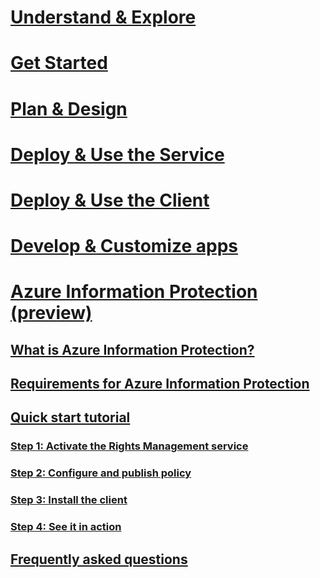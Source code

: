 # [Understand & Explore](/rights-management/understand-explore/azure-rights-management)
# [Get Started](/rights-management/get-started/requirements-azure-rms)
# [Plan & Design](/rights-management/plan-design/deployment-roadmap)
# [Deploy & Use the Service](/rights-management/deploy-use/activate-service)
# [Deploy & Use the Client](/rights-management/rms-client/use-client)
# [Develop & Customize apps](/rights-management/develop/developers-guide)
# [Azure Information Protection (preview)](what-is-information-protection.md)
## [What is Azure Information Protection?](what-is-information-protection.md)
## [Requirements for Azure Information Protection](equirements-azure-infoprotect.md)
## [Quick start tutorial](infoprotect-quick-start-tutorial.md)
### [Step 1: Activate the Rights Management service](infoprotect-tutorial-step1.md)
### [Step 2: Configure and publish policy](infoprotect-tutorial-step2.md)
### [Step 3: Install the client](infoprotect-tutorial-step3.md)
### [Step 4: See it in action](infoprotect-tutorial-step4.md)
## [Frequently asked questions](faq.md)
